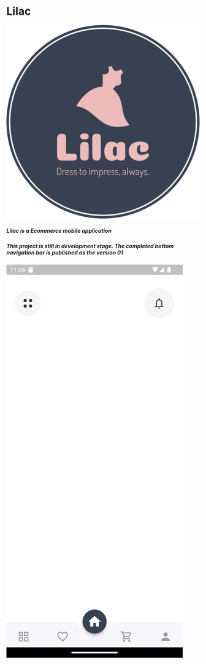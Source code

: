 # Lilac

![Lilac Shopping App Logo](/assets/images/logo-no-background.png "Lilac Shopping App Logo")


##### Lilac is a Ecommerce mobile application

##### This project is still in development stage. The completed bottom navigation bar is published as the version 01

![Bottom Navigation Bar of Lilac Shopping App](/assets/images/ss1.png "Bottom Navigation Bar of Lilac Shopping App")